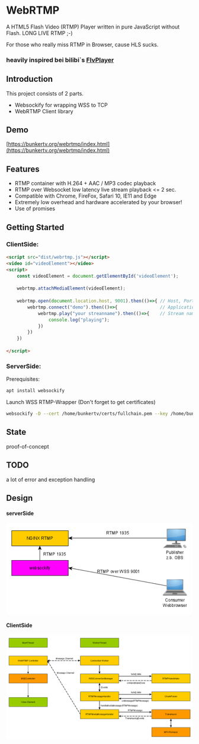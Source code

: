 WebRTMP
======
A HTML5 Flash Video (RTMP) Player written in pure JavaScript without Flash. LONG LIVE RTMP ;-)

For those who really miss RTMP in Browser, cause HLS sucks.

### heavily inspired bei bilibi`s [FlvPlayer](https://github.com/bilibili/flv.js)


## Introduction
This project consists of 2 parts. 
- Websockify for wrapping WSS to TCP
- WebRTMP Client library 


## Demo
[https://bunkertv.org/webrtmp/index.html](https://bunkertv.org/webrtmp/index.html)

## Features
- RTMP container with H.264 + AAC / MP3 codec playback
- RTMP over Websocket low latency live stream playback <= 2 sec.
- Compatible with Chrome, FireFox, Safari 10, IE11 and Edge
- Extremely low overhead and hardware accelerated by your browser!
- Use of promises


## Getting Started
### ClientSide:
```html
<script src="dist/webrtmp.js"></script>
<video id="videoElement"></video>
<script>
    const videoElement = document.getElementById('videoElement');
    
    webrtmp.attachMediaElement(videoElement);
    
    webrtmp.open(document.location.host, 9001).then(()=>{ // Host, Port of WebRTMP Proxy
        webrtmp.connect("demo").then(()=>{                // Application name  
            webrtmp.play("your streanname").then(()=>{    // Stream name
                console.log("playing");
            })
        })
    })

</script>
```



### ServerSide:
Prerequisites:
```bash
apt install websockify
```
Launch WSS RTMP-Wrapper
(Don't forget to get certificates)
```bash
websockify -D --cert /home/bunkertv/certs/fullchain.pem --key /home/bunkertv/certs/privkey.pem --ssl-only 9001 127.0.0.1:1935
```

## State
proof-of-concept

## TODO
a lot of error and exception handling

## Design
#### serverSide
![arch](docs/webrtmp_diagram.png)

#### ClientSide
![arch](docs/webrtmp_arch.png)

